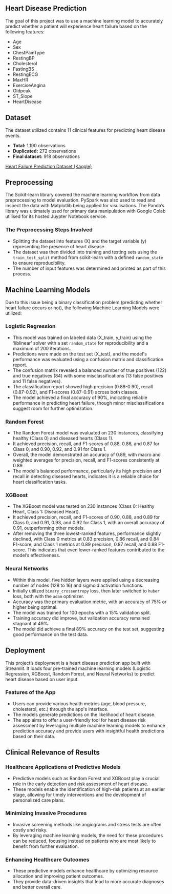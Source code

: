 ## Heart Disease Prediction
The goal of this project was to use a machine learning model to accurately predict whether a patient will experience heart failure based on the following features:

- Age
- Sex
- ChestPainType
- RestingBP
- Cholesterol
- FastingBS
- RestingECG
- MaxHR
- ExerciseAngina
- Oldpeak
- ST_Slope
- HeartDisease

## Dataset
The dataset utilized contains 11 clinical features for predicting heart disease events. 

- **Total:** 1,190 observations
- **Duplicated:** 272 observations
- **Final dataset:** 918 observations

[Heart Failure Prediction Dataset (Kaggle)](https://www.kaggle.com)

## Preprocessing
The Scikit-learn library covered the machine learning workflow from data preprocessing to model evaluation. PySpark was also used to read and inspect the data with Matplotlib being applied for visulisations. The Panda’s library was ultimately used for primary data manipulation with Google Colab utilised for its hosted Juypter Notebook service.

### The Preprocessing Steps Involved
- Splitting the dataset into features (X) and the target variable (y) representing the presence of heart disease.
- The dataset was then divided into training and testing sets using the `train_test_split` method from scikit-learn with a defined `random_state` to ensure reproducibility.
- The number of input features was determined and printed as part of this process.

## Machine Learning Models
Due to this issue being a binary classification problem (predicting whether heart failure occurs or not), the following Machine Learning Models were utilized:

### Logistic Regression
- This model was trained on labeled data (X_train, y_train) using the ‘liblinear’ solver with a set `random_state` for reproducibility and a maximum of 200 iterations.
- Predictions were made on the test set (X_test), and the model's performance was evaluated using a confusion matrix and classification report.
- The confusion matrix revealed a balanced number of true positives (122) and true negatives (84) with some misclassifications (13 false positives and 11 false negatives).
- The classification report showed high precision (0.88-0.90), recall (0.87-0.92), and F1-scores (0.87-0.91) across both classes.
- The model achieved a final accuracy of 90%, indicating reliable performance in predicting heart failure, though minor misclassifications suggest room for further optimization.

### Random Forest
- The Random Forest model was evaluated on 230 instances, classifying healthy (Class 0) and diseased hearts (Class 1).
- It achieved precision, recall, and F1-scores of 0.88, 0.86, and 0.87 for Class 0, and 0.90, 0.92, and 0.91 for Class 1.
- Overall, the model demonstrated an accuracy of 0.89, with macro and weighted averages for precision, recall, and F1-scores consistently at 0.89.
- The model's balanced performance, particularly its high precision and recall in detecting diseased hearts, indicates it is a reliable choice for heart classification tasks.

### XGBoost
- The XGBoost model was tested on 230 instances (Class 0: Healthy Heart, Class 1: Diseased Heart).
- It achieved precision, recall, and F1-scores of 0.90, 0.88, and 0.89 for Class 0, and 0.91, 0.93, and 0.92 for Class 1, with an overall accuracy of 0.91, outperforming other models.
- After removing the three lowest-ranked features, performance slightly declined, with Class 0 metrics at 0.83 precision, 0.86 recall, and 0.84 F1-score, and Class 1 metrics at 0.89 precision, 0.87 recall, and 0.88 F1-score. This indicates that even lower-ranked features contributed to the model’s effectiveness.

### Neural Networks
- Within this model, five hidden layers were applied using a decreasing number of nodes (128 to 16) and sigmoid activation functions.
- Initially utilized `binary_crossentropy` loss, then later switched to `huber` loss, both with the `adam` optimizer.
- Accuracy was the primary evaluation metric, with an accuracy of 75% or higher being optimal.
- The model was trained for 100 epochs with a 15% validation split.
- Training accuracy did improve, but validation accuracy remained stagnant at 49%.
- The model did achieve a final 89% accuracy on the test set, suggesting good performance on the test data.

## Deployment
This project’s deployment is a heart disease prediction app built with Streamlit. It loads four pre-trained machine learning models (Logistic Regression, XGBoost, Random Forest, and Neural Networks) to predict heart disease based on user input.

### Features of the App
- Users can provide various health metrics (age, blood pressure, cholesterol, etc.) through the app's interface.
- The models generate predictions on the likelihood of heart disease.
- The app aims to offer a user-friendly tool for heart disease risk assessment by leveraging multiple machine learning models to enhance prediction accuracy and provide users with insightful health predictions based on their data.

## Clinical Relevance of Results

### Healthcare Applications of Predictive Models
- Predictive models such as Random Forest and XGBoost play a crucial role in the early detection and risk assessment of heart disease.
- These models enable the identification of high-risk patients at an earlier stage, allowing for timely interventions and the development of personalized care plans.

### Minimizing Invasive Procedures
- Invasive screening methods like angiograms and stress tests are often costly and risky.
- By leveraging machine learning models, the need for these procedures can be reduced, focusing instead on patients who are most likely to benefit from further evaluation.

### Enhancing Healthcare Outcomes
- These predictive models enhance healthcare by optimizing resource allocation and improving patient outcomes.
- They provide data-driven insights that lead to more accurate diagnoses and better overall care.
